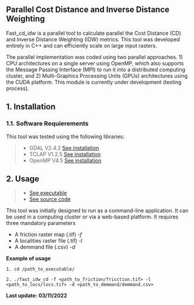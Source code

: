 ## Parallel Cost Distance and Inverse Distance Weighting


Fast_cd_idw is a parallel tool to calculate parallel the Cost Distance (CD) and Inverse Distance Weighting (IDW) metrics. This tool was developed entirely in C++ and can efficiently scale on large input rasters.

The parallel implementation was coded using two parallel approaches. 1) CPU architectures on a single server using OpenMP, which also supports the Message Passing Interface (MPI) to run it into a distributed computing cluster, and 2) Multi-Graphics Processing Units (GPUs) architectures using the CUDA platform. This module is currently under development (testing process). 


## 1. Installation
### 1.1. Software Requierements
This tool was tested using the following libraries:
> + GDAL V2.4.2 [See installation](https://gdal.org/index.html)
> + TCLAP V1.2.5 [See installation](https://tclap.sourceforge.net/)
> + OpenMP V4.5 [See installation](https://www.openmp.org/)

## 2. Usage

> + [See executable](executable/)
> + [See source code](src/)


This tool was initially designed to run as a command-line application. It can be used in a computing cluster or via a web-based platform. It requires three mandatory parameters 
+ A friction raster map  (.tif) *-f* 
+ A localities raster file (.tif) *-l* 
+ A demmand file (.csv) *-d*



**Example of usage**
```
1. cd /path_to_executable/

2. ./fast_idw_cd -f <path_to_friction/fricction.tif> -l <path_to_locs/locs.tif> -d <path_to_demmand/demmand.csv>

``` 
**Last update: 03/11/2022**
